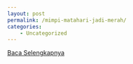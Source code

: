 ```yaml
---
layout: post
permalink: /mimpi-matahari-jadi-merah/
categories:
    - Uncategorized
---
```


[Baca Selengkapnya](/03)